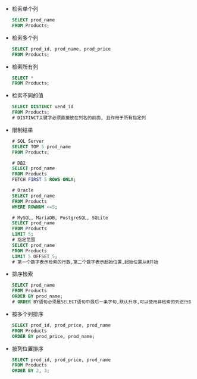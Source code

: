 - 检索单个列
    ```sql
    SELECT prod_name
    FROM Products;
    ```
- 检索多个列
    ```sql
    SELECT prod_id, prod_name, prod_price
    FROM Products;
    ```
- 检索所有列
    ```sql
    SELECT *
    FROM Products;
    ```
- 检索不同的值
    ```sql
    SELECT DISTINCT vend_id
    FROM Products;
    # DISTINCT关键字必须直接放在列名的前面, 且作用于所有指定列
    ```
- 限制结果
    ```sql
    # SQL Server
    SELECT TOP 5 prod_name
    FROM Products;
    
    # DB2
    SELECT prod_name
    FROM Products
    FETCH FIRST 5 ROWS ONLY;
    
    # Oracle
    SELECT prod_name
    FROM Products
    WHERE ROWNUM <=5;
    
    # MySQL, MariaDB, PostgreSQL, SQLite
    SELECT prod_name
    FROM Products
    LIMIT 5;
    # 指定范围
    SELECT prod_name
    FROM Products
    LIMIT 5 OFFSET 5;
    # 第一个数字表示检索的行数,第二个数字表示起始位置,起始位置从0开始
    ```
- 排序检索
    ```sql
    SELECT prod_name
    FROM Products
    ORDER BY prod_name;
    # ORDER BY语句必须是SELECT语句中最后一条字句,默认升序,可以使用非检索的列进行排序
    ```
- 按多个列排序
    ```sql
    SELECT prod_id, prod_price, prod_name
    FROM Products
    ORDER BY prod_price, prod_name;
    ```
- 按列位置排序
    ```sql
    SELECT prod_id, prod_price, prod_name
    FROM Products
    ORDER BY 2, 3;
    ```